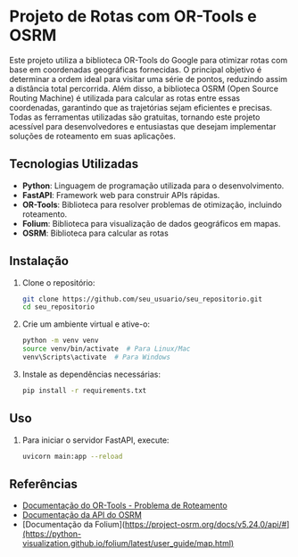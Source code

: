 # Projeto de Rotas com OR-Tools e OSRM

Este projeto utiliza a biblioteca OR-Tools do Google para otimizar rotas com base em coordenadas geográficas fornecidas. O principal objetivo é determinar a ordem ideal para visitar uma série de pontos, reduzindo assim a distância total percorrida. Além disso, a biblioteca OSRM (Open Source Routing Machine) é utilizada para calcular as rotas entre essas coordenadas, garantindo que as trajetórias sejam eficientes e precisas. Todas as ferramentas utilizadas são gratuitas, tornando este projeto acessível para desenvolvedores e entusiastas que desejam implementar soluções de roteamento em suas aplicações.

## Tecnologias Utilizadas

- **Python**: Linguagem de programação utilizada para o desenvolvimento.
- **FastAPI**: Framework web para construir APIs rápidas.
- **OR-Tools**: Biblioteca para resolver problemas de otimização, incluindo roteamento.
- **Folium**: Biblioteca para visualização de dados geográficos em mapas.
-  **OSRM**: Biblioteca para calcular as rotas

## Instalação

1. Clone o repositório:

   ```bash
   git clone https://github.com/seu_usuario/seu_repositorio.git
   cd seu_repositorio
   
2. Crie um ambiente virtual e ative-o:

   ```bash
   python -m venv venv
   source venv/bin/activate  # Para Linux/Mac
   venv\Scripts\activate  # Para Windows

3. Instale as dependências necessárias:

   ```bash
   pip install -r requirements.txt

## Uso
1. Para iniciar o servidor FastAPI, execute:

   ```bash
   uvicorn main:app --reload
   
## Referências
- [Documentação do OR-Tools - Problema de Roteamento](https://developers.google.com/optimization/routing/vrp?hl=pt-br)
- [Documentação da API do OSRM](https://project-osrm.org/docs/v5.24.0/api/#)
- [Documentação da Folium](https://project-osrm.org/docs/v5.24.0/api/#](https://python-visualization.github.io/folium/latest/user_guide/map.html)

